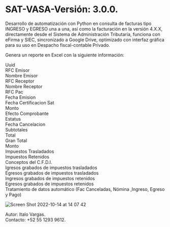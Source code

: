 # SAT-VASA-Versión: 3.0.0.    

Desarrollo de automatización con Python en consulta de facturas tipo INGRESO y EGRESO una a una, así como la facturación en la versión 4.X.X, directamente desde el Sistema de Administración Tributaría, funciona con eFirma y SIEC, sincronizado a Google Drive,  optimizado con interfaz gráfica para su uso  en Despacho fiscal-contable Privado.  

Genera un reporte en Excel con la siguiente información:  

Uuid  
RFC Emisor  
Nombre Emisor  
RFC Receptor  
Nombre Receptor  
RFC Pac  
Fecha Emision  
Fecha Certificacion Sat  
Monto  
Efecto Comprobante  
Estatus  
Fecha Cancelacion  
Subtotales  
Total  
Gran Total  
Monto  
Impuestos Trasladados  
Impuestos Retenidos  
Conceptos del C.F.D.I.  
Igresos grabados de impuestos trasladados  
Egresos grabados de impuestos trasladados  
Ingresos grabados de impuestos retenidos  
Egresos grabados de impuestos retenidos  
Tratamiento de datos automático (Fac Canceladas, Nómina ,Ingreso, Egreso y Pago)  

![Screen Shot 2022-10-14 at 14 07 42](https://user-images.githubusercontent.com/53419972/195923479-eb082b02-5a0c-47bb-be4b-2b1908c724cf.jpg)




Autor: Italo Vargas.  
Contacto: +52 55 1293 9612.  

